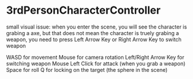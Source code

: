 # 3rdPersonCharacterController

small visual issue: when you enter the scene, you will see the character is grabing a axe, but that does not mean the character is truely grabing a weapon, you need to press Left Arrow Key or Right Arrow Key to switch weapon 
 
WASD for movement
Mouse for camera rotation
Left/Right Arrow Key for switching weapon
Mouse Left Click for attack (when you grab a weapon)
Space for roll
Q for locking on the target (the sphere in the scene)
